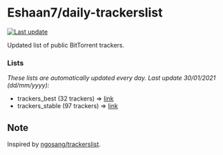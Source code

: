 
# Eshaan7/daily-trackerslist 

[![Last update](https://img.shields.io/badge/Last%20update-30/01/2021-blue.svg)](#)

Updated list of public BitTorrent trackers.

### Lists
*These lists are automatically updated every day. Last update 30/01/2021 (_dd/mm/yyyy_):*

* trackers_best (32 trackers) => [link](https://raw.githubusercontent.com/eshaan7/daily-trackerslist/master/trackers_best.txt)
* trackers_stable (97 trackers) => [link](https://raw.githubusercontent.com/eshaan7/daily-trackerslist/master/trackers_stable.txt)

## Note

Inspired by [ngosang/trackerslist](https://github.com/ngosang/trackerslist).
